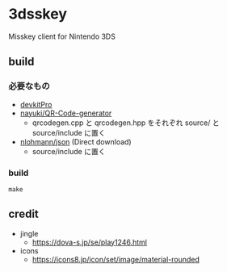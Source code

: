 # 3dsskey

Misskey client for Nintendo 3DS

## build
### 必要なもの
- [devkitPro](https://devkitpro.org/)
- [nayuki/QR-Code-generator](https://github.com/nayuki/QR-Code-generator/tree/master/cpp)
  * qrcodegen.cpp と qrcodegen.hpp をそれぞれ source/ と source/include に置く
- [nlohmann/json](https://github.com/nlohmann/json/releases/download/v3.11.2/json.hpp) (Direct download)
  * source/include に置く

### build
```
make
```

## credit
- jingle
  * https://dova-s.jp/se/play1246.html
- icons
  * https://icons8.jp/icon/set/image/material-rounded
